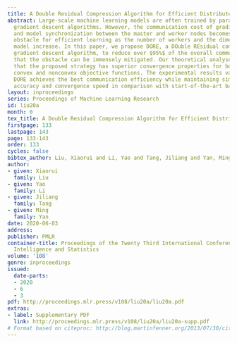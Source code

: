 ```yaml
---
title: A Double Residual Compression Algorithm for Efficient Distributed Learning
abstract: Large-scale machine learning models are often trained by parallel stochastic
  gradient descent algorithms. However, the communication cost of gradient aggregation
  and model synchronization between the master and worker nodes becomes the major
  obstacle for efficient learning as the number of workers and the dimension of the
  model increase. In this paper, we propose DORE, a DOuble REsidual compression stochastic
  gradient descent algorithm, to reduce over $95%$ of the overall communication such
  that the obstacle can be immensely mitigated. Our theoretical analyses demonstrate
  that the proposed strategy has superior convergence properties for both strongly
  convex and nonconvex objective functions. The experimental results validate that
  DORE achieves the best communication efficiency while maintaining similar model
  accuracy and convergence speed in comparison with start-of-the-art baselines.
layout: inproceedings
series: Proceedings of Machine Learning Research
id: liu20a
month: 0
tex_title: A Double Residual Compression Algorithm for Efficient Distributed Learning
firstpage: 133
lastpage: 143
page: 133-143
order: 133
cycles: false
bibtex_author: Liu, Xiaorui and Li, Yao and Tang, Jiliang and Yan, Ming
author:
- given: Xiaorui
  family: Liu
- given: Yao
  family: Li
- given: Jiliang
  family: Tang
- given: Ming
  family: Yan
date: 2020-06-03
address: 
publisher: PMLR
container-title: Proceedings of the Twenty Third International Conference on Artificial
  Intelligence and Statistics
volume: '108'
genre: inproceedings
issued:
  date-parts:
  - 2020
  - 6
  - 3
pdf: http://proceedings.mlr.press/v108/liu20a/liu20a.pdf
extras:
- label: Supplementary PDF
  link: http://proceedings.mlr.press/v108/liu20a/liu20a-supp.pdf
# Format based on citeproc: http://blog.martinfenner.org/2013/07/30/citeproc-yaml-for-bibliographies/
---
```

